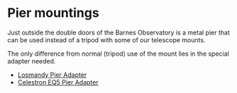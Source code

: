 # Pier mountings

Just outside the double doors of the Barnes Observatory is a metal
pier that can be used instead of a tripod with some of our telescope
mounts.

The only difference from normal (tripod) use of the mount lies in the
special adapter needed.


* [Losmandy Pier Adapter](losmandy_pier.md)
* [Celestron EQ5 Pier Adapter](eq5_pier.md)


